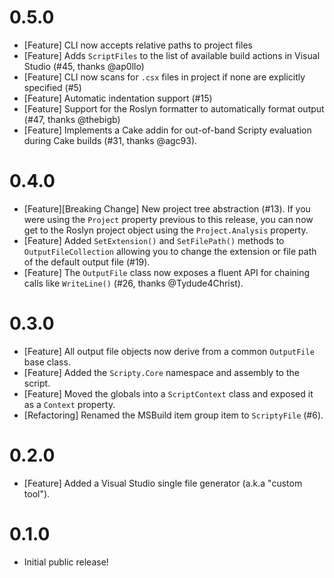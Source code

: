 # 0.5.0

- [Feature] CLI now accepts relative paths to project files
- [Feature] Adds `ScriptFiles` to the list of available build actions in Visual Studio (#45, thanks @ap0llo)
- [Feature] CLI now scans for `.csx` files in project if none are explicitly specified (#5)
- [Feature] Automatic indentation support (#15)
- [Feature] Support for the Roslyn formatter to automatically format output (#47, thanks @thebigb)
- [Feature] Implements a Cake addin for out-of-band Scripty evaluation during Cake builds (#31, thanks @agc93).

# 0.4.0

- [Feature][Breaking Change] New project tree abstraction (#13). If you were using the `Project` property previous to this release, you can now get to the Roslyn project object using the `Project.Analysis` property.
- [Feature] Added `SetExtension()` and `SetFilePath()` methods to `OutputFileCollection` allowing you to change the extension or file path of the default output file (#19).
- [Feature] The `OutputFile` class now exposes a fluent API for chaining calls like `WriteLine()` (#26, thanks @Tydude4Christ).

# 0.3.0

- [Feature] All output file objects now derive from a common `OutputFile` base class.
- [Feature] Added the `Scripty.Core` namespace and assembly to the script.
- [Feature] Moved the globals into a `ScriptContext` class and exposed it as a `Context` property.
- [Refactoring] Renamed the MSBuild item group item to `ScriptyFile` (#6).

# 0.2.0

- [Feature] Added a Visual Studio single file generator (a.k.a "custom tool").

# 0.1.0

- Initial public release!